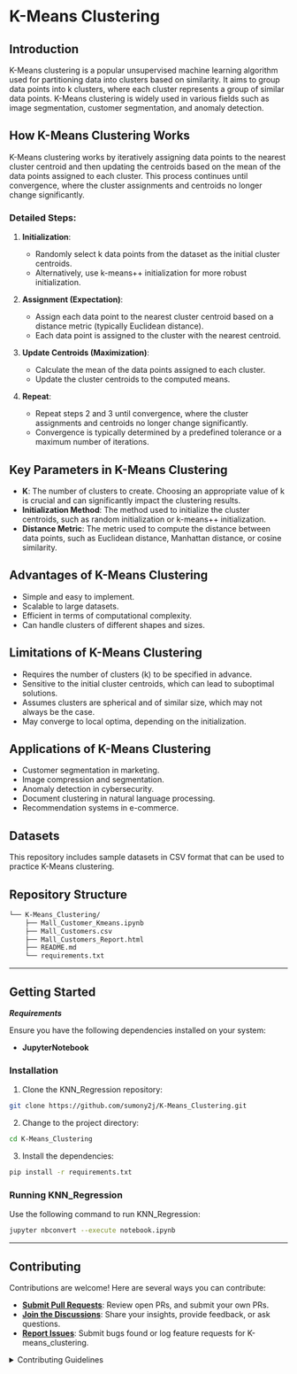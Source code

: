 # K-Means Clustering

## Introduction

K-Means clustering is a popular unsupervised machine learning algorithm used for partitioning data into clusters based on similarity. It aims to group data points into k clusters, where each cluster represents a group of similar data points. K-Means clustering is widely used in various fields such as image segmentation, customer segmentation, and anomaly detection.

## How K-Means Clustering Works

K-Means clustering works by iteratively assigning data points to the nearest cluster centroid and then updating the centroids based on the mean of the data points assigned to each cluster. This process continues until convergence, where the cluster assignments and centroids no longer change significantly.

### Detailed Steps:

1. **Initialization**: 
   - Randomly select k data points from the dataset as the initial cluster centroids.
   - Alternatively, use k-means++ initialization for more robust initialization.

2. **Assignment (Expectation)**: 
   - Assign each data point to the nearest cluster centroid based on a distance metric (typically Euclidean distance).
   - Each data point is assigned to the cluster with the nearest centroid.

3. **Update Centroids (Maximization)**:
   - Calculate the mean of the data points assigned to each cluster.
   - Update the cluster centroids to the computed means.

4. **Repeat**: 
   - Repeat steps 2 and 3 until convergence, where the cluster assignments and centroids no longer change significantly.
   - Convergence is typically determined by a predefined tolerance or a maximum number of iterations.

## Key Parameters in K-Means Clustering

- **K**: The number of clusters to create. Choosing an appropriate value of k is crucial and can significantly impact the clustering results.
- **Initialization Method**: The method used to initialize the cluster centroids, such as random initialization or k-means++ initialization.
- **Distance Metric**: The metric used to compute the distance between data points, such as Euclidean distance, Manhattan distance, or cosine similarity.

## Advantages of K-Means Clustering

- Simple and easy to implement.
- Scalable to large datasets.
- Efficient in terms of computational complexity.
- Can handle clusters of different shapes and sizes.

## Limitations of K-Means Clustering

- Requires the number of clusters (k) to be specified in advance.
- Sensitive to the initial cluster centroids, which can lead to suboptimal solutions.
- Assumes clusters are spherical and of similar size, which may not always be the case.
- May converge to local optima, depending on the initialization.

## Applications of K-Means Clustering

- Customer segmentation in marketing.
- Image compression and segmentation.
- Anomaly detection in cybersecurity.
- Document clustering in natural language processing.
- Recommendation systems in e-commerce.

## Datasets

This repository includes sample datasets in CSV format that can be used to practice K-Means clustering.


##  Repository Structure

```sh
└── K-Means_Clustering/
    ├── Mall_Customer_Kmeans.ipynb
    ├── Mall_Customers.csv
    ├── Mall_Customers_Report.html
    ├── README.md
    └── requirements.txt
```

---

##  Getting Started

***Requirements***

Ensure you have the following dependencies installed on your system:

* **JupyterNotebook**

###  Installation

1. Clone the KNN_Regression repository:

```sh
git clone https://github.com/sumony2j/K-Means_Clustering.git
```

2. Change to the project directory:

```sh
cd K-Means_Clustering
```

3. Install the dependencies:

```sh
pip install -r requirements.txt
```

###  Running KNN_Regression

Use the following command to run KNN_Regression:

```sh
jupyter nbconvert --execute notebook.ipynb
```

---


##  Contributing

Contributions are welcome! Here are several ways you can contribute:

- **[Submit Pull Requests](https://github.com/sumony2j/K-Means_Clustering.git/blob/main/CONTRIBUTING.md)**: Review open PRs, and submit your own PRs.
- **[Join the Discussions](https://github.com/sumony2j/K-Means_Clustering.git/discussions)**: Share your insights, provide feedback, or ask questions.
- **[Report Issues](https://github.com/sumony2j/K-Means_Clustering.git/issues)**: Submit bugs found or log feature requests for K-means_clustering.

<details closed>
    <summary>Contributing Guidelines</summary>

1. **Fork the Repository**: Start by forking the project repository to your GitHub account.
2. **Clone Locally**: Clone the forked repository to your local machine using a Git client.
   ```sh
   git clone https://github.com/sumony2j/K-Means_Clustering.git
   ```
3. **Create a New Branch**: Always work on a new branch, giving it a descriptive name.
   ```sh
   git checkout -b new-feature-x
   ```
4. **Make Your Changes**: Develop and test your changes locally.
5. **Commit Your Changes**: Commit with a clear message describing your updates.
   ```sh
   git commit -m 'Implemented new feature x.'
   ```
6. **Push to GitHub**: Push the changes to your forked repository.
   ```sh
   git push origin new-feature-x
   ```
7. **Submit a Pull Request**: Create a PR against the original project repository. Clearly describe the changes and their motivations.

Once your PR is reviewed and approved, it will be merged into the main branch.

</details>
